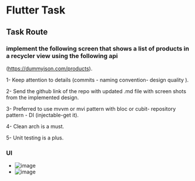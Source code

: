 # Flutter Task

## Task Route
### implement the following screen that shows a list of products in a recycler view using the following api
(https://dummyjson.com/products).

1- Keep attention to details (commits - naming convention-
design quality ).

2- Send the github link of the repo with updated .md file with
screen shots from the implemented design.

3- Preferred to use mvvm or mvi pattern with bloc or cubit-
repository pattern - DI (injectable-get it).

4- Clean arch is a must.

5- Unit testing is a plus.

### UI
- ![image](https://github.com/user-attachments/assets/4a7c544b-1604-4201-bf7b-8d9849ffd137)
- ![image](https://github.com/user-attachments/assets/19945507-ae94-4af1-9f3e-9a7b4fe76d16)



